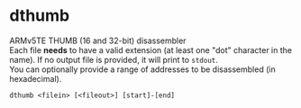 # dthumb
ARMv5TE THUMB (16 and 32-bit) disassembler  
Each file **needs** to have a valid extension (at least one "dot" character in the name).
If no output file is provided, it will print to ``stdout``.  
You can optionally provide a range of addresses to be disassembled (in hexadecimal).
```
dthumb <filein> [<fileout>] [start]-[end]
```

